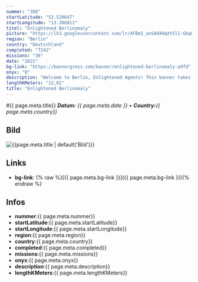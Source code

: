 ```yaml
---
nummer: "308"
startLatitude: "52.520647"
startLongitude: "13.386811"
titel: "Enlightened Berlinomaly"
picture: "https://lh3.googleusercontent.com/lr/AFBm1_anSAd4HqXtSl1-GbqO2yalOR6sE3SGxoYbtSQQpOgg_RDUg7z5vmHf825Z9vSU9tYLSRCLw-2I8iSElHXanLhdDcWCk_eVwFGpVwuPKwkx-rZWCc0HEkBfee8nMZ6id3DZCDFmmhU98NSeN2M9maGwM9eeenjjSPviMCeOXeS-k8Ftv9PIc_HlV__qvAN0yYLLI7X4TmHH578OiX7IpNR4kjS050Vt5bE9jUHcxi16aW-A3H9iywt9nqvu4wyqEQlnrOIOWX8Eh1PRk9g4hjVFzIHtXqGqRODY7YosCdAYT7cAD2-ERvYeIzR9yMa3sg2kEz_5ccKvGtwnFjTp0fYOW4EGiEQf38Lh6UOAvYQM-zXqG9JtZWKB5K-XWVuc43VX9V6LDo_YUFVM-EW9SOgyqITtAk2vjKWO8dU3f4guHR6sq5ZRo-w0l3K0xKi9lRAlVYwPFgjKwvQcMVrr_D977yxR3lxNrWQ8WIi6cGJNr9MH0g2iXncRQdGNszxpWNX9lE0fV2wG849LI6Ey6ly8HMWRchBa22CmVWeUBNjNfIFWP5yBUeFgV1zPggJGrDTrISHGET0d5k5MLnMVRw64b8W0eBYQsMaZDthFC-i1XLOXxvEg8fJ1i-g8wazuEJ2rmMJQdqp_b90c8odfUqrnUojy5EuNk0EQSVSY0BYUy9RQgghjzQjzlJX3xR0yfbLwkLz_pqj4Wn7fOwxZvOIL68KFzx24eOh4DEz6dTTVh_CXU-6x30L4_sPhT3U_HzPJAt7hroNB1Xr6tXWAyW6X_sFj91kJy-2rXGfwSNRjNmp-Qlm9hUUYHjj1erl0amB4PI14boslC5PVTINkV65XzErkjDRpKkOx"
region: "Berlin"
country: "Deutschland"
completed: "7242"
missions: "36"
date: "2021"
bg-link: "https://bannergress.com/banner/enlightened-berlinomaly-a9fd"
onyx: "0"
description: "Welcome to Berlin, Enlightened Agents! This banner takes you along some of Berlins important sights and results in the offical Berlinomaly logo. \n\nThis mission starts at S Friedrichstrasse."
lengthKMeters: "12,02"
title: "Enlightened Berlinomaly"
---
```


#{{ page.meta.title}}
_**Datum:** {{ page.meta.date }} • **Country:**{{ page.meta.country}}_

## Bild
![{{page.meta.title | default('Bild')}}]({{page.meta.picture}})

## Links
- **bg-link**: {% raw %}[{{ page.meta.bg-link }}]({{ page.meta.bg-link }}){% endraw %}

## Infos
- **nummer**:{{ page.meta.nummer}}
- **startLatitude**:{{ page.meta.startLatitude}}
- **startLongitude**:{{ page.meta.startLongitude}}
- **region**:{{ page.meta.region}}
- **country**:{{ page.meta.country}}
- **completed**:{{ page.meta.completed}}
- **missions**:{{ page.meta.missions}}
- **onyx**:{{ page.meta.onyx}}
- **description**:{{ page.meta.description}}
- **lengthKMeters**:{{ page.meta.lengthKMeters}}


